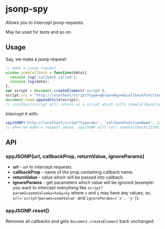# jsonp-spy
Allows you to intercept jsonp requests.

May be used for tests and so on.

## Usage
Say, we make a jsonp request:
```js
// make a jsonp request
window.someCallback = function(data){
  console.log('callback called');
  console.log(data);
};
var script = document.createElement('script');
script.src = 'http://localhost/script?type=abc&x=0&y=0&callbackFunctionName=someCallback';
document.head.appendChild(script);
// localhost/script will return us a script which calls someCallback(someData)
```

Intercept it with:
```js
spyJSONP('http://localhost/script?type=abc', 'callbackFunctionName', 12345, ['x', 'y']);
// when we make a request above, spyJSONP will call someCallback(12345)
```

## API
### spyJSONP(url, callbackProp, returnValue, ignoreParams)
 - **url** - url to intercept requests.
 - **callbackProp** - name of the prop containing callback name.
 - **returnValue** - value which will be passed into callback.
 - **ignoreParams** - get parameters which value will be ignored (example: you want to intercept everything like `script?param1=someValue&x=%x&y=%y` where `x` and `y` may have any values; so, `url='script?param1=someValue'` and `ignoreParams=['x', 'y']`).

### spyJSONP.reset()
Removes all callbacks and gets `document.createElement` back unchanged.
